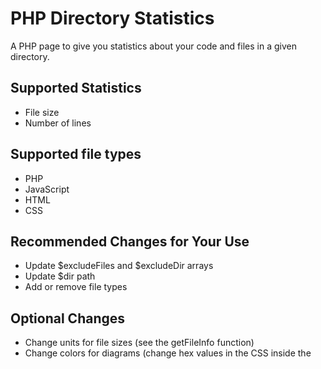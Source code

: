# PHP Directory Statistics
A PHP page to give you statistics about your code and files in a given directory.

## Supported Statistics
* File size
* Number of lines

## Supported file types
* PHP
* JavaScript
* HTML
* CSS

## Recommended Changes for Your Use
* Update $excludeFiles and $excludeDir arrays
* Update $dir path
* Add or remove file types

## Optional Changes
* Change units for file sizes (see the getFileInfo function)
* Change colors for diagrams (change hex values in the CSS inside the <style> tag)

